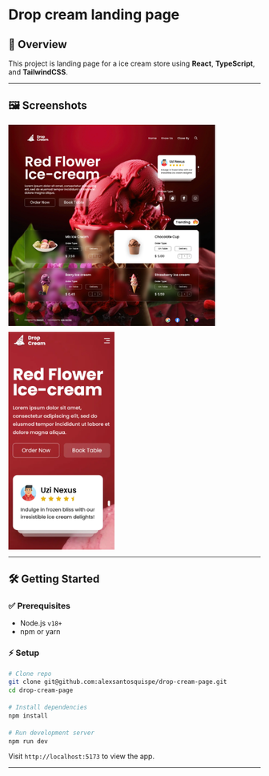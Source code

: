 # Drop cream landing page

## 📌 Overview

This project is landing page for a ice cream store using **React**, **TypeScript**, and **TailwindCSS**.

---

## 🖼️ Screenshots

<div style="display:flex; flex-direction:column; gap: 12px;">
  <img src="./screenshots/drop-cream.webp" alt="Desktop view" width="82%"/>
  <img src="./screenshots/drop-cream-mobile.webp" alt="Mobile view" width="42%"/>
</div>

---

## 🛠 Getting Started

### ✅ Prerequisites

- Node.js `v18+`
- npm or yarn

### ⚡ Setup

```bash
# Clone repo
git clone git@github.com:alexsantosquispe/drop-cream-page.git
cd drop-cream-page

# Install dependencies
npm install

# Run development server
npm run dev
```

Visit `http://localhost:5173` to view the app.

---
